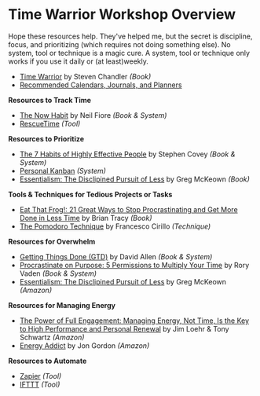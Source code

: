 # Time Warrior Workshop Overview

Hope these resources help. They've helped me, but the secret is discipline, focus, and prioritizing (which requires not doing something else). No system, tool or technique is a magic cure. A system, tool or technique only works if you use it daily or (at least)weekly.

* [Time Warrior](timewarrior.md) by Steven Chandler *(Book)*
* [Recommended Calendars, Journals, and Planners](cals_journals_and_planners.md)

**Resources to Track Time**

* [The Now Habit](now.md) by Neil Fiore *(Book &amp; System)*
* [RescueTime](http://rescuetime.com) *(Tool)* 

**Resources to Prioritize**

* [The 7 Habits of Highly Effective People](habits.md) by Stephen Covey *(Book &amp; System)*
* [Personal Kanban](kanban.md) *(System)* 
* [Essentialism: The Disclipined Pursuit of Less](https://www.amazon.com/Essentialism-Disciplined-Pursuit-Greg-McKeown-ebook/dp/B00G1J1D28/) by Greg McKeown *(Book)*

**Tools &amp; Techniques for Tedious Projects or Tasks**

* [Eat That Frog!: 21 Great Ways to Stop Procrastinating and Get More Done in Less Time](frog.md) by Brian Tracy *(Book)*
* [The Pomodoro Technique](pomodoro.md) by Francesco Cirillo *(Technique)*

**Resources for Overwhelm**

* [Getting Things Done (GTD)](GTD.md) by David Allen *(Book &amp; System)*
* [Procrastinate on Purpose: 5 Permissions to Multiply Your Time](procrastinate.md) by Rory Vaden *(Book &amp; System)*
* [Essentialism: The Disclipined Pursuit of Less](https://www.amazon.com/Essentialism-Disciplined-Pursuit-Greg-McKeown-ebook/dp/B00G1J1D28) by Greg McKeown *(Amazon)*

**Resources for Managing Energy**

* [The Power of Full Engagement: Managing Energy, Not Time, Is the Key to High Performance and Personal Renewal](http://www.amazon.com/The-Power-Full-Engagement-Performance/dp/0743226755/ref=sr_1_5?ie=UTF8&qid=1358355636&sr=8-5&keywords=tony+schwartz) by Jim Loehr & Tony Schwartz *(Amazon)*
* [Energy Addict](https://www.amazon.com/Energy-Addict-Physical-Spiritual-Energize-ebook/dp/B01GOH70N2) by Jon Gordon *(Amazon)*

**Resources to Automate**

* [Zapier](http://zapier.com) *(Tool)*
* [IFTTT](https://ifttt.com/) *(Tool)*

